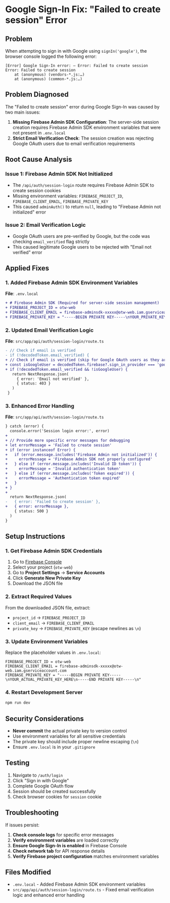 # Google Sign-In Fix: "Failed to create session" Error

## Problem

When attempting to sign in with Google using `signIn('google')`, the browser console logged the following error:

```
[Error] Google Sign-In error: – Error: Failed to create session
Error: Failed to create session
    at (anonymous) (vendors-*.js:…)
    at (anonymous) (common-*.js:…)
```

## Problem Diagnosed

The "Failed to create session" error during Google Sign-In was caused by two main issues:

1. **Missing Firebase Admin SDK Configuration**: The server-side session creation requires Firebase Admin SDK environment variables that were not present in `.env.local`
2. **Strict Email Verification Check**: The session creation was rejecting Google OAuth users due to email verification requirements

## Root Cause Analysis

### Issue 1: Firebase Admin SDK Not Initialized
- The `/api/auth/session-login` route requires Firebase Admin SDK to create session cookies
- Missing environment variables: `FIREBASE_PROJECT_ID`, `FIREBASE_CLIENT_EMAIL`, `FIREBASE_PRIVATE_KEY`
- This caused `adminAuth()` to return `null`, leading to "Firebase Admin not initialized" error

### Issue 2: Email Verification Logic
- Google OAuth users are pre-verified by Google, but the code was checking `email_verified` flag strictly
- This caused legitimate Google users to be rejected with "Email not verified" error

## Applied Fixes

### 1. Added Firebase Admin SDK Environment Variables

**File**: `.env.local`
```diff
+ # Firebase Admin SDK (Required for server-side session management)
+ FIREBASE_PROJECT_ID = otw-web
+ FIREBASE_CLIENT_EMAIL = firebase-adminsdk-xxxxx@otw-web.iam.gserviceaccount.com
+ FIREBASE_PRIVATE_KEY = "-----BEGIN PRIVATE KEY-----\nYOUR_PRIVATE_KEY_HERE\n-----END PRIVATE KEY-----\n"
```

### 2. Updated Email Verification Logic

**File**: `src/app/api/auth/session-login/route.ts`
```diff
- // Check if email is verified
- if (!decodedToken.email_verified) {
+ // Check if email is verified (skip for Google OAuth users as they are pre-verified)
+ const isGoogleUser = decodedToken.firebase?.sign_in_provider === 'google.com'
+ if (!decodedToken.email_verified && !isGoogleUser) {
   return NextResponse.json(
     { error: 'Email not verified' },
     { status: 403 }
   )
 }
```

### 3. Enhanced Error Handling

**File**: `src/app/api/auth/session-login/route.ts`
```diff
} catch (error) {
  console.error('Session login error:', error)
+ 
+ // Provide more specific error messages for debugging
+ let errorMessage = 'Failed to create session'
+ if (error instanceof Error) {
+   if (error.message.includes('Firebase Admin not initialized')) {
+     errorMessage = 'Firebase Admin SDK not properly configured'
+   } else if (error.message.includes('Invalid ID token')) {
+     errorMessage = 'Invalid authentication token'
+   } else if (error.message.includes('Token expired')) {
+     errorMessage = 'Authentication token expired'
+   }
+ }
+ 
  return NextResponse.json(
-   { error: 'Failed to create session' },
+   { error: errorMessage },
    { status: 500 }
  )
}
```

## Setup Instructions

### 1. Get Firebase Admin SDK Credentials

1. Go to [Firebase Console](https://console.firebase.google.com/)
2. Select your project (`otw-web`)
3. Go to **Project Settings** → **Service Accounts**
4. Click **Generate New Private Key**
5. Download the JSON file

### 2. Extract Required Values

From the downloaded JSON file, extract:
- `project_id` → `FIREBASE_PROJECT_ID`
- `client_email` → `FIREBASE_CLIENT_EMAIL`
- `private_key` → `FIREBASE_PRIVATE_KEY` (escape newlines as `\n`)

### 3. Update Environment Variables

Replace the placeholder values in `.env.local`:
```env
FIREBASE_PROJECT_ID = otw-web
FIREBASE_CLIENT_EMAIL = firebase-adminsdk-xxxxx@otw-web.iam.gserviceaccount.com
FIREBASE_PRIVATE_KEY = "-----BEGIN PRIVATE KEY-----\nYOUR_ACTUAL_PRIVATE_KEY_HERE\n-----END PRIVATE KEY-----\n"
```

### 4. Restart Development Server

```bash
npm run dev
```

## Security Considerations

- **Never commit** the actual private key to version control
- Use environment variables for all sensitive credentials
- The private key should include proper newline escaping (`\n`)
- Ensure `.env.local` is in your `.gitignore`

## Testing

1. Navigate to `/auth/login`
2. Click "Sign in with Google"
3. Complete Google OAuth flow
4. Session should be created successfully
5. Check browser cookies for `session` cookie

## Troubleshooting

If issues persist:

1. **Check console logs** for specific error messages
2. **Verify environment variables** are loaded correctly
3. **Ensure Google Sign-In is enabled** in Firebase Console
4. **Check network tab** for API response details
5. **Verify Firebase project configuration** matches environment variables

## Files Modified

- `.env.local` - Added Firebase Admin SDK environment variables
- `src/app/api/auth/session-login/route.ts` - Fixed email verification logic and enhanced error handling